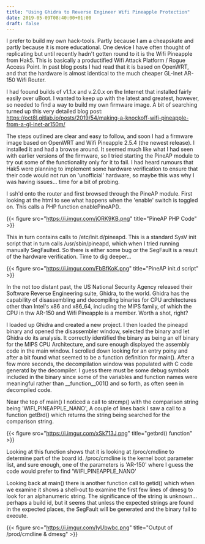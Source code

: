 ```yaml
---
title: "Using Ghidra to Reverse Engineer Wifi Pineapple Protection"
date: 2019-05-09T08:40:00+01:00
draft: false
---
```


I prefer to build my own hack-tools. Partly because I am a cheapskate and partly because it is more educational. One device I have often thought of replicating but until recently hadn't gotten round to it is the Wifi Pineapple from Hak5. This is basically a productified Wifi Attack Platform / Rogue Access Point. In past blog posts I had read that it is based on OpenWRT, and that the hardware is almost identical to the much cheaper GL-Inet AR-150 Wifi Router.

I had foound builds of v1.1.x and v.2.0.x on the Internet that installed fairly easily over uBoot. I wanted to keep up with the latest and greatest, however, so needed to find a way to build my own firmware image. A bit of searching turned up this very detailed blog post: https://oct8l.gitlab.io/posts/2019/54/making-a-knockoff-wifi-pineapple-from-a-gl-inet-ar150m/

The steps outlined are clear and easy to follow, and soon I had a firmware image based on OpenWRT and Wifi Pineapple 2.5.4 (the newest release). I installed it and had a browse around. It seemed much like what I had seen with earlier versions of the firmware, so I tried starting the PineAP module to try out some of the functionality only for it to fail. I had heard rumours that Hak5 were planning to implement some hardware verification to ensure that their code would not run on 'unofficial' hardware, so maybe this was why I was having issues... time for a bit of probing.

I ssh'd onto the router and first browsed through the PineAP module. First looking at the html to see what happens when the 'enable' switch is toggled on. This calls a PHP function enablePineAP().

{{< figure src="https://i.imgur.com/jORK9KB.png" title="PineAP PHP Code" >}}

This in turn contains calls to /etc/init.d/pineapd. This is a standard SysV init script that in turn calls /usr/sbin/pineapd, which when I tried running manually SegFaulted. So there is either some bug or the SegFault is a result of the hardware verification. Time to dig deeper...

{{< figure src="https://i.imgur.com/FbBfKoK.png" title="PineAP init.d script" >}}

In the not too distant past, the US National Security Agency released their Software Reverse Engineering suite, Ghidra, to the world. Ghidra has the capability of disassembling and decompiling binaries for CPU architectures other than Intel's x86 and x86_64, including the MIPS family, of which the CPU in thw AR-150 and Wifi Pineapple is a member. Worth a shot, right?

I loaded up Ghidra and created a new project. I then loaded the pineapd binary and opened the disassembler window, selected the binary and let Ghidra do its analysis. It correctly identified the binary as being an elf binary for the MIPS CPU Architecture, and sure enough displayed the assembly code in the main window. I scrolled down looking for an entry poiny and after a bit found what seemed to be a function definition for main(). After a few more seconds, the decompilation window was populated with C code generatd by the decompiler. I guess there must be some debug symbols included in the binary since some of the variables and function names were meaningful rather than __function__001() and so forth, as often seen in decompiled code.

Near the top of main() I noticed a call to strcmp() with the comparison string being 'WIFI_PINEAPPLE_NANO', A couple of lines back I saw a call to a function getBrd() which returns the string being searched for the comparison string. 

{{< figure src="https://i.imgur.com/xSk713J.png" title="getbrd() function" >}}

Looking at this function shows that it is looking at /proc/cmdline to determine part of the board id. /proc/cmdline is the kernel boot parameter list, and sure enough, one of the parameters is 'AR-150' where I guess the code would prefer to find 'WIFI_PINEAPPLE_NANO'

Looking back at main() there is another function call to getid() which when we examine it shows a shell-out to examine the first few lines of dmesg to look for an alphanumeric string. The significance of the string is unknown... perhaps a build id, but it seems that unless the expected strings are found in the expected places, the SegFault will be generated and the binary fail to execute.

{{< figure src="https://i.imgur.com/IyUbwbc.png" title="Output of /prod/cmdline & dmesg" >}}
